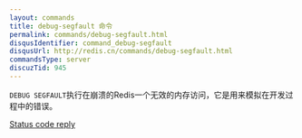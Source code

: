```yaml
---
layout: commands
title: debug-segfault 命令
permalink: commands/debug-segfault.html
disqusIdentifier: command_debug-segfault
disqusUrl: http://redis.cn/commands/debug-segfault.html
commandsType: server
discuzTid: 945
---
```


`DEBUG SEGFAULT`执行在崩溃的Redis一个无效的内存访问，它是用来模拟在开发过程中的错误。

[Status code reply](/topics/protocol.html#status-reply)
